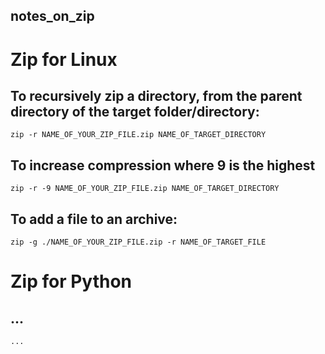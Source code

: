 ## notes_on_zip

# Zip for Linux

## To recursively zip a directory, from the parent directory of the target folder/directory:

```
zip -r NAME_OF_YOUR_ZIP_FILE.zip NAME_OF_TARGET_DIRECTORY
```

## To increase compression where 9 is the highest
```
zip -r -9 NAME_OF_YOUR_ZIP_FILE.zip NAME_OF_TARGET_DIRECTORY

```


## To add a file to an archive:
```
zip -g ./NAME_OF_YOUR_ZIP_FILE.zip -r NAME_OF_TARGET_FILE
```


# Zip for Python
## ...
```
...
```
